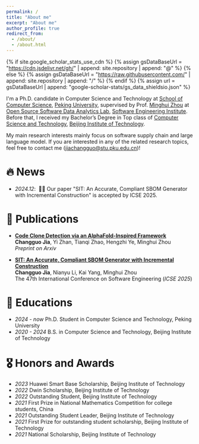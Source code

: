 ```yaml
---
permalink: /
title: "About me"
excerpt: "About me"
author_profile: true
redirect_from: 
  - /about/
  - /about.html
---
```


{% if site.google_scholar_stats_use_cdn %}
{% assign gsDataBaseUrl = "https://cdn.jsdelivr.net/gh/" | append: site.repository | append: "@" %}
{% else %}
{% assign gsDataBaseUrl = "https://raw.githubusercontent.com/" | append: site.repository | append: "/" %}
{% endif %}
{% assign url = gsDataBaseUrl | append: "google-scholar-stats/gs_data_shieldsio.json" %}

<span class='anchor' id='about-me'></span>

I'm a Ph.D. candidate in Computer Science and Technology at [School of Computer Science](https://cs.pku.edu.cn/), [Peking University](https://www.pku.edu.cn/), supervised by Prof. [Minghui Zhou](https://minghuizhou.github.io/) at [Open Source Software Data Analytics Lab](https://osslab-pku.org/), [Software Engineering Institute](http://www.sei.pku.edu.cn/). Before that, I received my Bachelor’s Degree in Top class of [Computer Science and Technology](https://cs.bit.edu.cn/), [Beijing Institute of Technology](https://www.bit.edu.cn/).

My main research interests mainly focus on software supply chain and large language model. If you are interested in any of the related research topics, feel free to contact me (jiachangguo@stu.pku.edu.cn)!

# 🔥 News
- *2024.12*: &nbsp;🎉🎉 Our paper "SIT: An Accurate, Compliant SBOM Generator with Incremental Construction" is accepted by ICSE 2025. 

# 📝 Publications
- **[Code Clone Detection via an AlphaFold-Inspired Framework](https://arxiv.org/pdf/2507.15226)**  
  **Changguo Jia**, Yi Zhan, Tianqi Zhao, Hengzhi Ye, Minghui Zhou  
  _Preprint on Arxiv_

- **[SIT: An Accurate, Compliant SBOM Generator with Incremental Construction](files/ICSE25.pdf)**  
  **Changguo Jia**, Nianyu Li, Kai Yang, Minghui Zhou  
  The 47th International Conference on Software Engineering (_ICSE 2025_)

# 📖 Educations
- *2024 - now* Ph.D. Student in Computer Science and Technology, Peking University
- *2020 - 2024* B.S. in Computer Science and Technology, Beijing Institute of Technology

# 🎖 Honors and Awards
- *2023* Huawei Smart Base Scholarship, Beijing Institute of Technology
- *2022* Dwin Scholarship, Beijing Institute of Technology
- *2022* Outstanding Student, Beijing Institute of Technology
- *2021* First Prize in National Mathematics Competition for college students, China
- *2021* Outstanding Student Leader, Beijing Institute of Technology
- *2021* First Prize for outstanding student scholarship, Beijing Institute of Technology
- *2021* National Scholarship, Beijing Institute of Technology
